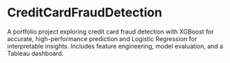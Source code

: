 # CreditCardFraudDetection
A portfolio project exploring credit card fraud detection with XGBoost for accurate, high-performance prediction and Logistic Regression for interpretable insights. Includes feature engineering, model evaluation, and a Tableau dashboard.

